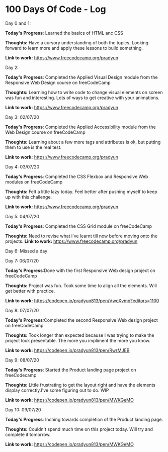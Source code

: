 # 100 Days Of Code - Log

Day 0 and 1: 

**Today's Progress**: Learned the basics of HTML anc CSS

**Thoughts:** Have a cursory understanding of both the topics. Looking forward to learn more and apply these lessons to build something.

**Link to work:** https://www.freecodecamp.org/pradyun

Day 2: 

**Today's Progress**: Completed the Applied Visual Design module from the Responsive Web Design course on freeCodeCamp

**Thoughts:** Learning how to write code to change visual elements on screen was fun and interesting. Lots of ways to get creative with your animations. 

**Link to work:** https://www.freecodecamp.org/pradyun

Day 3: 02/07/20

**Today's Progress**: Completed the Applied Accessibility module from the Web Design course on freeCodeCamp

**Thoughts:** Learning about a few more tags and attributes is ok, but putting them to use is the real test.

**Link to work:** https://www.freecodecamp.org/pradyun

Day 4: 03/07/20

**Today's Progress**: Completed the CSS Flexbox and Responsive Web modules on freeCodeCamp

**Thoughts:** Felt a little lazy today. Feel better after pushing myself to keep up with this challenge.

**Link to work:** https://www.freecodecamp.org/pradyun


Day 5: 04/07/20

**Today's Progress**: Completed the CSS Grid module on freeCodeCamp

**Thoughts:** Need to revise what i've learnt till now before moving onto the projects.
**Link to work:** https://www.freecodecamp.org/pradyun

Day 6: Missed a day


Day 7: 06/07/20

**Today's Progress**:Done with the first Responsive Web design project on freeCodeCamp

**Thoughts:** Project was fun. Took some time to align all the elements. Will get better with practice.

**Link to work:** https://codepen.io/pradyun813/pen/VweXvmq?editors=1100

Day 8: 07/07/20

**Today's Progress**:Completed the second Responsive Web design project on freeCodeCamp

**Thoughts:** Took longer than expected because I was trying to make the project look presentable. The more you impliment the more you know. 

**Link to work:** https://codepen.io/pradyun813/pen/RwrMJEB

Day 9: 08/07/20

**Today's Progress**: Started the Product landing page project on freeCodecamp

**Thoughts:** Little frustrating to get the layout right and have the elements display correctly.I've some figuring out to do. WIP

**Link to work:** https://codepen.io/pradyun813/pen/MWKGeMO

Day 10: 09/07/20

**Today's Progress**: Inching towards completion of the Product landing page.

**Thoughts:** Couldn't spend much time on this project today. Will try and complete it tomorrow. 

**Link to work:** https://codepen.io/pradyun813/pen/MWKGeMO
